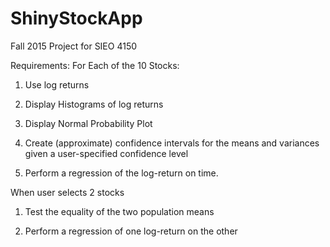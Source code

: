 # ShinyStockApp

Fall 2015 Project for SIEO 4150

Requirements:
For Each of the 10 Stocks:

1) Use log returns

2) Display Histograms of log returns 

3) Display Normal Probability Plot

4) Create (approximate) confidence intervals for the means and variances given a user-specified confidence level

5) Perform a regression of the log-return on time.

When user selects 2 stocks

1) Test the equality of the two population means

2) Perform a regression of one log-return on the other
